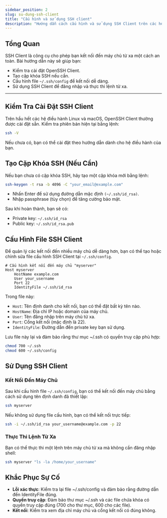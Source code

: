```yaml
---
sidebar_position: 2
slug: su-dung-ssh-client
title: "Cấu hình và sử dụng SSH client"
description: "Hướng dẫn cách cấu hình và sử dụng SSH Client trên các hệ điều hành Linux và macOS"
---
```


## Tổng Quan

SSH Client là công cụ cho phép bạn kết nối đến máy chủ từ xa một cách an toàn. Bài hướng dẫn này sẽ giúp bạn:
- Kiểm tra cài đặt OpenSSH Client.
- Tạo cặp khóa SSH nếu cần.
- Cấu hình file `~/.ssh/config` để kết nối dễ dàng.
- Sử dụng SSH Client để đăng nhập và thực thi lệnh từ xa.

---

## Kiểm Tra Cài Đặt SSH Client

Trên hầu hết các hệ điều hành Linux và macOS, OpenSSH Client thường được cài đặt sẵn. Kiểm tra phiên bản hiện tại bằng lệnh:

```bash
ssh -V
```

Nếu chưa có, bạn có thể cài đặt theo hướng dẫn dành cho hệ điều hành của bạn.

## Tạo Cặp Khóa SSH (Nếu Cần)

Nếu bạn chưa có cặp khóa SSH, hãy tạo một cặp khóa mới bằng lệnh:
```bash
ssh-keygen -t rsa -b 4096 -C "your_email@example.com"
```
- Nhấn Enter để sử dụng đường dẫn mặc định `(~/.ssh/id_rsa)`.
- Nhập passphrase (tùy chọn) để tăng cường bảo mật.

Sau khi hoàn thành, bạn sẽ có:
- Private key: `~/.ssh/id_rsa`
- Public key: `~/.ssh/id_rsa.pub`

## Cấu Hình File SSH Client

Để quản lý các kết nối đến nhiều máy chủ dễ dàng hơn, bạn có thể tạo hoặc chỉnh sửa file cấu hình SSH Client tại `~/.ssh/config`.

```editorconfig title="~/.ssh/config"
# Cấu hình kết nối đến máy chủ "myserver"
Host myserver
    HostName example.com
    User your_username
    Port 22
    IdentityFile ~/.ssh/id_rsa

```

Trong file này:
- `Host`: Tên định danh cho kết nối, bạn có thể đặt bất kỳ tên nào.
- `HostName`: Địa chỉ IP hoặc domain của máy chủ.
- `User`: Tên đăng nhập trên máy chủ từ xa.
- `Port`: Cổng kết nối (mặc định là 22).
- `IdentityFile`: Đường dẫn đến private key bạn sử dụng.

Lưu file này lại và đảm bảo rằng thư mục ~/.ssh có quyền truy cập phù hợp:

```bash
chmod 700 ~/.ssh
chmod 600 ~/.ssh/config
```

## Sử Dụng SSH Client

### Kết Nối Đến Máy Chủ
Sau khi cấu hình file `~/.ssh/config`, bạn có thể kết nối đến máy chủ bằng cách sử dụng tên định danh đã thiết lập:
```bash
ssh myserver
```

Nếu không sử dụng file cấu hình, bạn có thể kết nối trực tiếp:
```bash
ssh -i ~/.ssh/id_rsa your_username@example.com -p 22
```

### Thực Thi Lệnh Từ Xa

Bạn có thể thực thi một lệnh trên máy chủ từ xa mà không cần đăng nhập shell:
```bash
ssh myserver "ls -la /home/your_username"
```

## Khắc Phục Sự Cố
- **Lỗi xác thực**: Kiểm tra lại file ~/.ssh/config và đảm bảo rằng đường dẫn đến IdentityFile đúng.
- **Quyền truy cập**: Đảm bảo thư mục ~/.ssh và các file chứa khóa có quyền truy cập đúng (700 cho thư mục, 600 cho các file).
- **Kết nối**: Kiểm tra xem địa chỉ máy chủ và cổng kết nối có đúng không.
